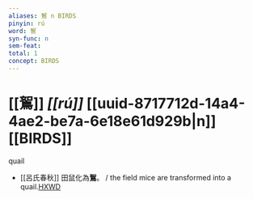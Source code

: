 ```yaml
---
aliases: 鴽 n BIRDS
pinyin: rú
word: 鴽
syn-func: n
sem-feat: 
total: 1
concept: BIRDS 
---
```

# [[鴽]] *[[rú]]*  [[uuid-8717712d-14a4-4ae2-be7a-6e18e61d929b|n]] [[BIRDS]]
quail
 - [[呂氏春秋]] 田鼠化為**鴽**。 / the field mice are transformed into a quail.[HXWD](https://hxwd.org/textview.html?location=KR3j0009_tls_003-2a.19)